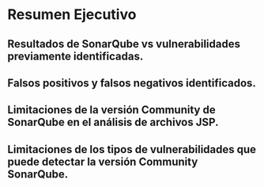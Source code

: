 # Resumen Ejecutivo
## Resultados de SonarQube vs vulnerabilidades previamente identificadas. 
## Falsos positivos y falsos negativos identificados. 
## Limitaciones de la versión Community de SonarQube en el análisis de archivos JSP.  
## Limitaciones de los tipos de vulnerabilidades que puede detectar la versión Community SonarQube. 

